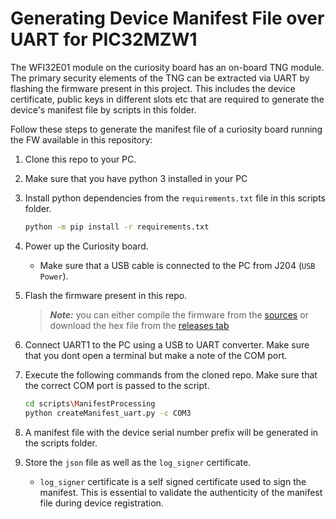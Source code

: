 # Generating Device Manifest File over UART for PIC32MZW1

The WFI32E01 module on the curiosity board has an on-board TNG module. The primary security elements of the TNG can be extracted via UART by flashing the firmware present in this project. This includes the device certificate, public keys in different slots etc that are required to generate the device's manifest file by scripts in this folder. 

Follow these steps to generate the manifest file of a curiosity board running the FW available in this repository:

1. Clone this repo to your PC.
1. Make sure that you have python 3 installed in your PC
1. Install python dependencies from the `requirements.txt` file in this scripts folder. 
    ```sh
    python -m pip install -r requirements.txt
    ```
1. Power up the Curiosity board.
    - Make sure that a USB cable is connected to the PC from J204 (`USB Power`).
1. Flash the firmware present in this repo.

    > ***Note:*** you can either compile the firmware from the [sources](../../../../tree/main/src/firmware) or download the hex file from the [releases tab](https://github.com/MicrochipTech/PIC32MZW1_UARTManifest/releases)

1. Connect UART1 to the PC using a USB to UART converter. Make sure that you dont open a terminal but make a note of the COM port.
1. Execute the following commands from the cloned repo. Make sure that the correct COM port is passed to the script.
    ```sh
    cd scripts\ManifestProcessing
    python createManifest_uart.py -c COM3
    ```
1. A manifest file with the device serial number prefix will be generated in the scripts folder.
1. Store the `json` file as well as the `log_signer` certificate.
    - `log_signer` certificate is a self signed certificate used to sign the manifest. This is essential to validate the authenticity of the manifest file during device registration.
